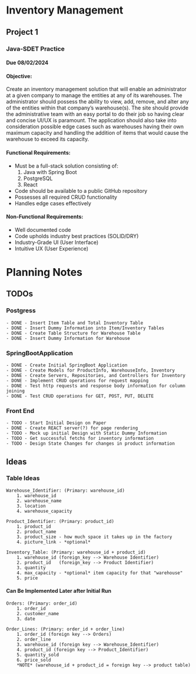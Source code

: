 # Inventory Management

## Project 1
### Java-SDET Practice
####  Due 08/02/2024

#### Objective:

Create an inventory management solution that will enable an administrator at a given
company to manage the entities at any of its warehouses. The administrator should possess the
ability to view, add, remove, and alter any of the entities within that company’s warehouse(s).
The site should provide the administrative team with an easy portal to do their job so having
clear and concise UI/UX is paramount. The application should also take into consideration
possible edge cases such as warehouses having their own maximum capacity and handling the
addition of items that would cause the warehouse to exceed its capacity.

#### Functional Requirements:
 * Must be a full-stack solution consisting of:
   1. Java with Spring Boot
   2. PostgreSQL
   3. React
 * Code should be available to a public GitHub repository
 * Possesses all required CRUD functionality
 * Handles edge cases effectively
#### Non-Functional Requirements:
 * Well documented code
 * Code upholds industry best practices (SOLID/DRY)
 * Industry-Grade UI (User Interface)
 * Intuitive UX (User Experience)

# Planning Notes
## TODOs

### Postgress
    - DONE - Insert Item Table and Total Inventory Table
    - DONE - Insert Dummy Information into Item/Inventory Tables
    - DONE - Create Table Structure for Warehouse Table
    - DONE - Insert Dummy Information for Warehouse

### SpringBootApplication
    - DONE - Create Initial SpringBoot Application
    - DONE - Create Models for ProductInfo, WarehouseInfo, Inventory
    - DONE - Create Servers, Repositories, and Controllers for Inventory
    - DONE - Implement CRUD operations for request mapping
    - DONE - Test http requests and response body information for column joining
    - DONE - Test CRUD operations for GET, POST, PUT, DELETE
    
### Front End
    - TODO - Start Initial Design on Paper
    - DONE - Create REACT server(?) for page rendering
    - TODO - Mock up initial Design with Static Dummy Information
    - TODO - Get successful fetchs for inventory information
    - TODO - Design State Changes for changes in product information


## Ideas

### Table Ideas
    Warehouse_Identifier: (Primary: warehouse_id)
        1. warehouse_id
        2. warehouse_name
        3. location
        4. warehouse_capacity

    Product_Identifier: (Primary: product_id)
        1. product_id
        2. product_name
        3. product_size - how much space it takes up in the factory
        4. picture_link - *optional*

    Inventory_Table: (Primary: warehouse_id + product_id)
        1. warehouse_id (foreign_key --> Warehouse Identifier)   
        2. product_id   (foreign_key --> Product Identifier)
        3. quantity
        4. max_capacity - *optional* item capacity for that "warehouse"
        5. price

#### Can Be Implemented Later after Initial Run
    Orders: (Primary: order_id)
        1. order_id
        2. customer_name
        3. date

    Order_Lines: (Primary: order_id + order_line)
        1. order_id (foreign key --> Orders)
        2. order_line
        3. warehouse_id (foreign key --> Warehouse_Identifier)
        4. product_id (foreign key --> Product_Identifier)
        5. quantity_sold
        6. price_sold
        *NOTE* (warehouse_id + product_id = foreign key --> product table)

